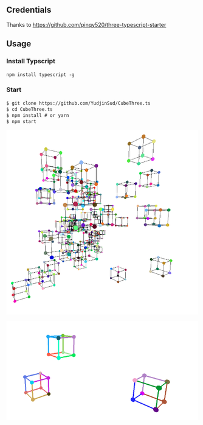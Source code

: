 ## Credentials
Thanks to
https://github.com/pinqy520/three-typescript-starter

## Usage

### Install Typscript

```
npm install typescript -g
```

### Start

```
$ git clone https://github.com/YudjinSud/CubeThree.ts
$ cd CubeThree.ts
$ npm install # or yarn
$ npm start
```
![A lot of Cubes](https://github.com/YudjinSud/CubeThree.ts/blob/master/ALotOfCubes.png)

![Clicable vertices](https://github.com/YudjinSud/CubeThree.ts/blob/master/RaycastingVertices.png)
